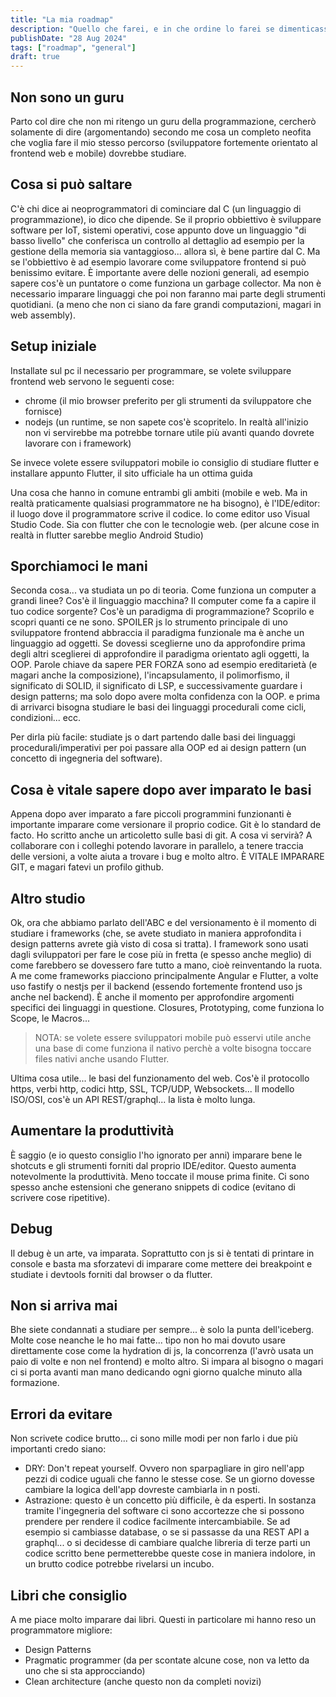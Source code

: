 ```yaml
---
title: "La mia roadmap"
description: "Quello che farei, e in che ordine lo farei se dimenticassi tutto quello che ho imparato"
publishDate: "28 Aug 2024"
tags: ["roadmap", "general"]
draft: true
---
```


## Non sono un guru

Parto col dire che non mi ritengo un guru della programmazione, cercherò solamente di dire (argomentando) secondo me cosa un completo neofita che voglia fare il mio stesso percorso (sviluppatore fortemente orientato al frontend web e mobile) dovrebbe studiare.

## Cosa si può saltare

C'è chi dice ai neoprogrammatori di cominciare dal C (un linguaggio di programmazione), io dico che dipende. Se il proprio obbiettivo è sviluppare software per IoT, sistemi operativi, cose appunto dove un linguaggio "di basso livello" che conferisca un controllo al dettaglio ad esempio per la gestione della memoria sia vantaggioso... allora sì, è bene partire dal C. Ma se l'obbiettivo è ad esempio lavorare come sviluppatore frontend si può benissimo evitare. È importante avere delle nozioni generali, ad esempio sapere cos'è un puntatore o come funziona un garbage collector. Ma non è necessario imparare linguaggi che poi non faranno mai parte degli strumenti quotidiani. (a meno che non ci siano da fare grandi computazioni, magari in web assembly).

## Setup iniziale

Installate sul pc il necessario per programmare, se volete sviluppare frontend web servono le seguenti cose:

- chrome (il mio browser preferito per gli strumenti da sviluppatore che fornisce)
- nodejs (un runtime, se non sapete cos'è scopritelo. In realtà all'inizio non vi servirebbe ma potrebbe tornare utile più avanti quando dovrete lavorare con i framework)

Se invece volete essere sviluppatori mobile io consiglio di studiare flutter e installare appunto Flutter, il sito ufficiale ha un ottima guida

Una cosa che hanno in comune entrambi gli ambiti (mobile e web. Ma in realtà praticamente qualsiasi programmatore ne ha bisogno), è l'IDE/editor: il luogo dove il programmatore scrive il codice. Io come editor uso Visual Studio Code. Sia con flutter che con le tecnologie web. (per alcune cose in realtà in flutter sarebbe meglio Android Studio)

## Sporchiamoci le mani

Seconda cosa... va studiata un po di teoria. Come funziona un computer a grandi linee? Cos'è il linguaggio macchina? Il computer come fa a capire il tuo codice sorgente? Cos'è un paradigma di programmazione? Scoprilo e scopri quanti ce ne sono. SPOILER js lo strumento principale di uno sviluppatore frontend abbraccia il paradigma funzionale ma è anche un linguaggio ad oggetti. Se dovessi sceglierne uno da approfondire prima degli altri sceglierei di approfondire il paradigma orientato agli oggetti, la OOP. Parole chiave da sapere PER FORZA sono ad esempio ereditarietà (e magari anche la composizione), l'incapsulamento, il polimorfismo, il significato di SOLID, il significato di LSP, e successivamente guardare i design patterns; ma solo dopo avere molta confidenza con la OOP. e prima di arrivarci bisogna studiare le basi dei linguaggi procedurali come cicli, condizioni... ecc.

Per dirla più facile: studiate js o dart partendo dalle basi dei linguaggi procedurali/imperativi per poi passare alla OOP ed ai design pattern (un concetto di ingegneria del software).

## Cosa è vitale sapere dopo aver imparato le basi

Appena dopo aver imparato a fare piccoli programmini funzionanti è importante imparare come versionare il proprio codice. Git è lo standard de facto. Ho scritto anche un articoletto sulle basi di git. A cosa vi servirà? A collaborare con i colleghi potendo lavorare in parallelo, a tenere traccia delle versioni, a volte aiuta a trovare i bug e molto altro. È VITALE IMPARARE GIT, e magari fatevi un profilo github.

## Altro studio

Ok, ora che abbiamo parlato dell'ABC e del versionamento è il momento di studiare i frameworks (che, se avete studiato in maniera approfondita i design patterns avrete già visto di cosa si tratta). I framework sono usati dagli sviluppatori per fare le cose più in fretta (e spesso anche meglio) di come farebbero se dovessero fare tutto a mano, cioè reinventando la ruota. A me come frameworks piacciono principalmente Angular e Flutter, a volte uso fastify o nestjs per il backend (essendo fortemente frontend uso js anche nel backend). È anche il momento per approfondire argomenti specifici dei linguaggi in questione. Closures, Prototyping, come funziona lo Scope, le Macros...

> NOTA: se volete essere sviluppatori mobile può esservi utile anche una base di come funziona il nativo perchè a volte bisogna toccare files nativi anche usando Flutter.

Ultima cosa utile... le basi del funzionamento del web. Cos'è il protocollo https, verbi http, codici http, SSL, TCP/UDP, Websockets... Il modello ISO/OSI, cos'è un API REST/graphql... la lista è molto lunga.

## Aumentare la produttività

È saggio (e io questo consiglio l'ho ignorato per anni) imparare bene le shotcuts e gli strumenti forniti dal proprio IDE/editor. Questo aumenta notevolmente la produttività. Meno toccate il mouse prima finite. Ci sono spesso anche estensioni che generano snippets di codice (evitano di scrivere cose ripetitive).

## Debug

Il debug è un arte, va imparata. Soprattutto con js si è tentati di printare in console e basta ma sforzatevi di imparare come mettere dei breakpoint e studiate i devtools forniti dal browser o da flutter.

## Non si arriva mai

Bhe siete condannati a studiare per sempre... è solo la punta dell'iceberg. Molte cose neanche le ho mai fatte... tipo non ho mai dovuto usare direttamente cose come la hydration di js, la concorrenza (l'avrò usata un paio di volte e non nel frontend) e molto altro. Si impara al bisogno o magari ci si porta avanti man mano dedicando ogni giorno qualche minuto alla formazione.

## Errori da evitare

Non scrivete codice brutto... ci sono mille modi per non farlo i due più importanti credo siano:

- DRY: Don't repeat yourself. Ovvero non sparpagliare in giro nell'app pezzi di codice uguali che fanno le stesse cose. Se un giorno dovesse cambiare la logica dell'app dovreste cambiarla in n posti.
- Astrazione: questo è un concetto più difficile, è da esperti. In sostanza tramite l'ingegneria del software ci sono accortezze che si possono prendere per rendere il codice facilmente intercambiabile. Se ad esempio si cambiasse database, o se si passasse da una REST API a graphql... o si decidesse di cambiare qualche libreria di terze parti un codice scritto bene permetterebbe queste cose in maniera indolore, in un brutto codice potrebbe rivelarsi un incubo.

## Libri che consiglio

A me piace molto imparare dai libri. Questi in particolare mi hanno reso un programmatore migliore:

- Design Patterns
- Pragmatic programmer (da per scontate alcune cose, non va letto da uno che si sta approcciando)
- Clean architecture (anche questo non da completi novizi)

